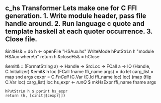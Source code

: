c_hs Transformer
Lets make one for C FFI generation. 1. Write module header, pass file handle around.
2. Run language c quote and template haskell at each quoter occurrence. 3. Close file.
---

&initHs& = do
  h <- openFile "HSAux.hs" WriteMode
  hPutStrLn h "module HSAux where\n"
  return h
&closeHs& = hClose

&emit& :: (FormatString a) => Handle -> SrcLoc -> FCall a
     -> IO (Handle, C.Initializer)
&emit& h loc (FCall fname ffi_name args) = do
    let carg_list = map snd args
        cexpr = C.*FnCall* (C.Var (C.Id ffi_name loc) loc)
                      (map (flip C.Var loc) carg_list) loc
    hs_expr <- *runQ* $ mkHsExpr ffi_name fname args

    hPutStrLn h $ pprint hs_expr
    return (h, [cinit|$cexpr|])